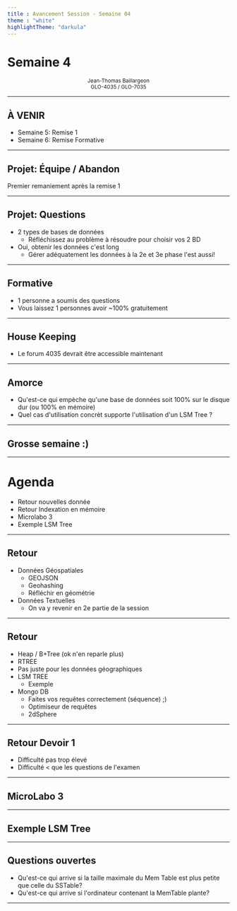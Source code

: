 ```yaml
---
title : Avancement Session - Semaine 04
theme : "white"
highlightTheme: "darkula"
---
```


# Semaine 4


<small><div align=center>Jean-Thomas Baillargeon</small>  
<small>GLO-4035 / GLO-7035</small>  </div>

---

## À VENIR

* Semaine 5: Remise 1
* Semaine 6: Remise Formative

---

## Projet: Équipe / Abandon

Premier remaniement après la remise 1

---

## Projet: Questions

* 2 types de bases de données
  * Réfléchissez au problème à résoudre pour choisir vos 2 BD
* Oui, obtenir les données c'est long
  * Gérer adéquatement les données à la 2e et 3e phase l'est aussi!

---

## Formative

* 1 personne a soumis des questions
* Vous laissez 1 personnes avoir ~100% gratuitement

---

## House Keeping

* Le forum 4035 devrait être accessible maintenant

---

## Amorce

* Qu'est-ce qui empèche qu'une base de données soit 100% sur le disque dur (ou 100% en mémoire)
* Quel cas d'utilisation concrèt supporte l'utilisation d'un LSM Tree ?

---

## Grosse semaine :)

---

# Agenda

* Retour nouvelles donnée
* Retour Indexation en mémoire
* Microlabo 3 
* Exemple LSM Tree

---

## Retour

* Données Géospatiales
  * GEOJSON
  * Geohashing
  * Réfléchir en géométrie
* Données Textuelles
  * On va y revenir en 2e partie de la session
---

## Retour

* Heap / B+Tree (ok n'en reparle plus)
* RTREE 
 * Pas juste pour les données géographiques 
* LSM TREE
  * Exemple
* Mongo DB
  * Faites vos requêtes correctement (séquence) ;)
  * Optimiseur de requêtes
  * 2dSphere

---

## Retour Devoir 1

* Difficulté pas trop élevé
* Difficulté < que les questions de l'examen

---

## MicroLabo 3

---

## Exemple LSM Tree

---

## Questions ouvertes

* Qu'est-ce qui arrive si la taille maximale du Mem Table est plus petite que celle du SSTable?
* Qu'est-ce qui arrive si l'ordinateur contenant la MemTable plante?

---